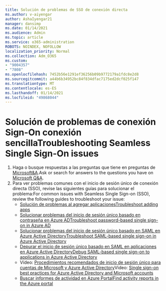 ```yaml
---
title: Solución de problemas de SSO de conexión directa
ms.author: v-aiyengar
author: AshaIyengar21
manager: dansimp
ms.date: 01/14/2021
ms.audience: Admin
ms.topic: article
ms.service: o365-administration
ROBOTS: NOINDEX, NOFOLLOW
localization_priority: Normal
ms.collection: Adm_O365
ms.custom:
- "9004357"
- "7808"
ms.openlocfilehash: 7452b56e1291ef36256b09b9772179a1fdc8e2d8
ms.sourcegitcommit: a44b6b34952bc84f834dfac7175ed2dcf025f147
ms.translationtype: MT
ms.contentlocale: es-ES
ms.lasthandoff: 01/14/2021
ms.locfileid: "49868044"
---
```

# <a name="troubleshooting-seamless-single-sign-on-issues"></a><span data-ttu-id="e2f86-102">Solución de problemas de conexión Sign-On conexión sencilla</span><span class="sxs-lookup"><span data-stu-id="e2f86-102">Troubleshooting Seamless Single Sign-On issues</span></span>

1. <span data-ttu-id="e2f86-103">Haga o busque respuestas a las preguntas que tiene en preguntas de [Microsoft&A](https://docs.microsoft.com/azure/active-directory/reports-monitoring/howto-find-activity-reports#troubleshoot-issues-with-activity-reports).</span><span class="sxs-lookup"><span data-stu-id="e2f86-103">Ask or search for answers to the questions you have on [Microsoft Q&A](https://docs.microsoft.com/azure/active-directory/reports-monitoring/howto-find-activity-reports#troubleshoot-issues-with-activity-reports).</span></span>
1. <span data-ttu-id="e2f86-104">Para ver problemas comunes con el inicio de sesión único de conexión directa (SSO), revise las siguientes guías para solucionar el problema:</span><span class="sxs-lookup"><span data-stu-id="e2f86-104">For common issues with Seamless Single Sign-on (SSO), review the following guides to troubleshoot your issue:</span></span>
    - [<span data-ttu-id="e2f86-105">Solución de problemas al agregar aplicaciones</span><span class="sxs-lookup"><span data-stu-id="e2f86-105">Troubleshoot adding apps</span></span>](https://docs.microsoft.com/azure/active-directory/manage-apps/troubleshoot-adding-apps) 
    - [<span data-ttu-id="e2f86-106">Solucionar problemas del inicio de sesión único basado en contraseña en Azure AD</span><span class="sxs-lookup"><span data-stu-id="e2f86-106">Troubleshoot password-based single sign-on in Azure AD</span></span>](https://docs.microsoft.com/azure/active-directory/manage-apps/troubleshoot-password-ba) 
    - [<span data-ttu-id="e2f86-107">Solucionar problemas del inicio de sesión único basado en SAML en Azure Active Directory</span><span class="sxs-lookup"><span data-stu-id="e2f86-107">Troubleshoot SAML-based single sign-on in Azure Active Directory</span></span>](https://docs.microsoft.com/azure/active-directory/manage-apps/troubleshoot-saml-based-sso) 
    - [<span data-ttu-id="e2f86-108">Depurar el inicio de sesión único basado en SAML en aplicaciones en Azure Active Directory</span><span class="sxs-lookup"><span data-stu-id="e2f86-108">Debug SAML-based single sign-on to applications in Azure Active Directory</span></span>](https://docs.microsoft.com/azure/active-directory/manage-apps/debug-saml-sso-issues) 
    - <span data-ttu-id="e2f86-109">Vídeo: [Procedimientos recomendados de inicio de sesión único para cuentas de Microsoft y Azure Active Directory](https://azure.microsoft.com/resources/videos/ignite-2018-single-sign-on-best-practices-for-azure-active-directory-and-microsoft-accounts/)</span><span class="sxs-lookup"><span data-stu-id="e2f86-109">Video: [Single sign-on best practices for Azure Active Directory and Microsoft accounts](https://azure.microsoft.com/resources/videos/ignite-2018-single-sign-on-best-practices-for-azure-active-directory-and-microsoft-accounts/)</span></span> 
    - [<span data-ttu-id="e2f86-110">Buscar informes de actividad en Azure Portal</span><span class="sxs-lookup"><span data-stu-id="e2f86-110">Find activity reports in the Azure portal</span></span>](https://docs.microsoft.com/azure/active-directory/reports-monitoring/howto-find-activity-reports#troubleshoot-issues-with-activity-reports)